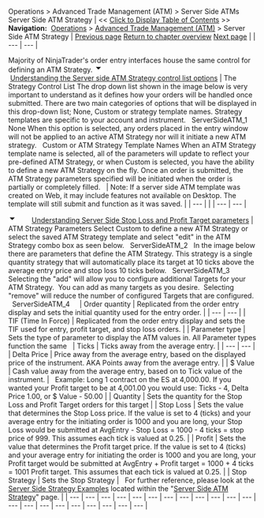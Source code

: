 ﻿
Operations > Advanced Trade Management (ATM) > Server Side ATMs
Server Side ATM Strategy
| << [Click to Display Table of Contents](server-side-atm-strategy.md) >> **Navigation:**     [Operations](operations-1.md) > [Advanced Trade Management (ATM)](advanced_trade_management_atm-1.md) > Server Side ATM Strategy | [Previous page](faq-1.md) [Return to chapter overview](advanced_trade_management_atm-1.md) [Next page](server-side-stop-strategy-1.md) |
| --- | --- |

Majority of NinjaTrader's order entry interfaces house the same control for defining an ATM Strategy.
![tog_minus](tog_minus-1.gif)        [Understanding the Server side ATM Strategy control list options](javascript:HMToggle('toggle','UnderstandingTheServerSideAtmStrategyControlListOptions','UnderstandingTheServerSideAtmStrategyControlListOptions_ICON'))
| The Strategy Control List The drop down list shown in the image below is very important to understand as it defines how your orders will be handled once submitted. There are two main categories of options that will be displayed in this drop-down list; None, Custom or strategy template names. Strategy templates are specific to your account and instrument.   ServerSideATM_1   None When this option is selected, any orders placed in the entry window will not be applied to an active ATM Strategy nor will it initiate a new ATM strategy.   Custom or ATM Strategy Template Names When an ATM Strategy template name is selected, all of the parameters will update to reflect your pre-defined ATM Strategy, or when Custom is selected, you have the ability to define a new ATM Strategy on the fly. Once an order is submitted, the ATM Strategy parameters specified will be initiated when the order is partially or completely filled.     | Note: If a server side ATM template was created on Web, it may include features not available on Desktop. The template will still submit and function as it was saved. | | --- | |
| --- | --- |

![tog_minus](tog_minus-1.gif)        [Understanding Server Side Stop Loss and Profit Target parameters](javascript:HMToggle('toggle','UnderstandingServerSideStopLossAndProfitTargetParameters','UnderstandingServerSideStopLossAndProfitTargetParameters_ICON'))
| ATM Strategy Parameters Select Custom to define a new ATM Strategy or select the saved ATM Strategy template and select "edit" in the ATM Strategy combo box as seen below.   ServerSideATM_2   In the image below there are parameters that define the ATM Strategy. This strategy is a single quantity strategy that will automatically place its target at 10 ticks above the average entry price and stop loss 10 ticks below.   ServerSideATM_3   Selecting the "add" will allow you to configure additional Targets for your ATM Strategy.  You can add as many targets as you desire.  Selecting "remove" will reduce the number of configured Targets that are configured.   ServerSideATM_4       | Order quantity | Replicated from the order entry display and sets the initial quantity used for the entry order. | | --- | --- | | TIF (Time In Force) | Replicated from the order entry display and sets the TIF used for entry, profit target, and stop loss orders. | | Parameter type | Sets the type of parameter to display the ATM values in. All Parameter types function the same     | Ticks | Ticks away from the average entry. | | --- | --- | | Delta Price | Price away from the average entry, based on the displayed price of the instrument. AKA Points away from the average entry. | | $ Value | Cash value away from the average entry, based on to Tick value of the instrument. |      Example: Long 1 contract on the ES at 4,000.00. If you wanted your Profit target to be at 4,001.00 you would use: Ticks - 4, Delta Price 1.00, or $ Value - 50.00 | | Quantity | Sets the quantity for the Stop Loss and Profit Target orders for this target | | Stop Loss | Sets the value that determines the Stop Loss price. If the value is set to 4 (ticks) and your average entry for the initiating order is 1000 and you are long, your Stop Loss would be submitted at AvgEntry - Stop Loss = 1000 - 4 ticks = stop price of 999. This assumes each tick is valued at 0.25. | | Profit | Sets the value that determines the Profit target price. If the value is set to 4 (ticks) and your average entry for initiating the order is 1000 and you are long, your Profit target would be submitted at AvgEntry + Profit target = 1000 + 4 ticks = 1001 Profit target. This assumes that each tick is valued at 0.25. | | Stop Strategy | Sets the Stop Strategy |      For further reference, please look at the [Server Side Strategy Examples](tutorial-server-side-atm-examp.md) located within the "[Server Side ATM Strategy](server-side-atm-strategy-1.md)" page. |
| --- | --- | --- | --- | --- | --- | --- | --- | --- | --- | --- | --- | --- | --- | --- | --- | --- | --- | --- | --- | --- |

